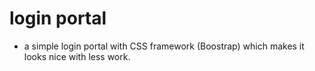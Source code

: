 # login portal
- a simple login portal with  CSS framework (Boostrap) which makes it looks nice with less work.
